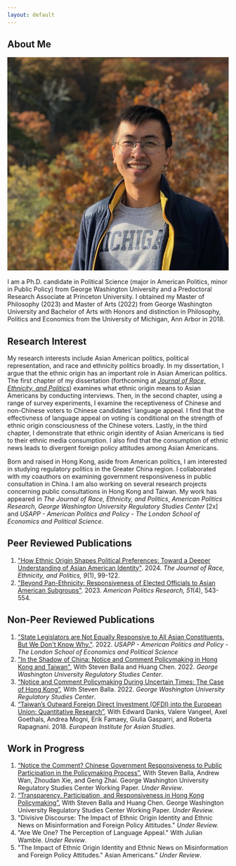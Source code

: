 ```yaml
---
layout: default
---
```


## About Me

<img class="profile-picture" src="IMG_3954-2.jpg">

I am a Ph.D. candidate in Political Science (major in American Politics, minor in Public Policy) from George Washington University and a Predoctoral Research Associate at Princeton University. I obtained my Master of Philosophy (2023) and Master of Arts (2022) from George Washington University and Bachelor of Arts with Honors and distinction in Philosophy, Politics and Economics from the University of Michigan, Ann Arbor in 2018.

## Research Interest

My research interests include Asian American politics, political representation, and race and ethnicity politics broadly. In my dissertation, I argue that the ethnic origin has an important role in Asian American politics. The first chapter of my dissertation (forthcoming at [*Journal of Race, Ethnicity, and Politics*](https://doi.org/10.1017/rep.2023.35)) examines what ethnic origin means to Asian Americans by conducting interviews. Then, in the second chapter, using a range of survey experiments, I examine the receptiveness of Chinese and non-Chinese voters to Chinese candidates' language appeal. I find that the effectivness of language appeal on voting is conditional on the strength of ethnic origin consciousness of the Chinese voters. Lastly, in the third chapter, I demonstrate that ethnic origin identity of Asian Americans is tied to their ethnic media consumption. I also find that the consumption of ethnic news leads to divergent foreign policy attitudes among Asian Americans.

Born and raised in Hong Kong, aside from American politics, I am interested in studying regulatory politics in the Greater China region. I collaborated with my coauthors on examining government responsiveness in public consultation in China. I am also working on several research projects concerning public consultations in Hong Kong and Taiwan. My work has appeared in *The Journal of Race, Ethnicity, and Politics*, *American Politics Research*, *George Washington University Regulatory Studies Center* [2x] and *USAPP - American Politics and Policy - The London School of Economics and Political Science*.

## Peer Reviewed Publications
1. ["How Ethnic Origin Shapes Political Preferences: Toward a Deeper Understanding of Asian American Identity"](https://doi.org/10.1017/rep.2023.35). 2024. *The Journal of Race, Ethnicity, and Politics, 9*(1), 99-122. 
2. ["Beyond Pan-Ethnicity: Responsiveness of Elected Officials to Asian American Subgroups"](https://doi.org/10.1177/1532673X221139758). 2023. *American Politics Research, 51*(4), 543-554.

## Non-Peer Reviewed Publications
1. ["State Legislators are Not Equally Responsive to All Asian Constituents, But We Don't Know Why."](https://blogs.lse.ac.uk/usappblog/2022/12/09/state-legislators-are-not-equally-responsive-to-all-asian-constituents-but-we-dont-know-why/). 2022. *USAPP - American Politics and Policy - The London School of Economics and Political Science*
2. ["In the Shadow of China: Notice and Comment Policymaking in Hong Kong and Taiwan"](https://regulatorystudies.columbian.gwu.edu/shadow-china), With Steven Balla and Huang Chen. 2022. *George Washington University Regulatory Studies Center*.
3. [“Notice and Comment Policymaking During Uncertain Times: The Case of Hong Kong”](https://regulatorystudies.columbian.gwu.edu/notice-and-comment-policymaking-during-uncertain-times), With Steven Balla. 2022. *George Washington University Regulatory Studies Center*.
4. [“Taiwan’s Outward Foreign Direct Investment (OFDI) into the European Union: Quantitative Research”](https://www.eias.org/wp-content/uploads/2016/03/Taiwan-Investment-Report-Quantitative-Final-Version-1.pdf?_ga=2.194060584.406527338.1644984222-1387559483.1644774219), With Edward Danks, Valere Vangeel, Axel Goethals, Andrea Mogni, Erik Famaey, Giulia Gasparri, and Roberta Rapagnani. 2018. *European Institute for Asian Studies*.

## Work in Progress
1. [“Notice the Comment? Chinese Government Responsiveness to Public Participation in the Policymaking Process”](https://regulatorystudies.columbian.gwu.edu/sites/g/files/zaxdzs4751/files/2022-11/chinese_government_responsiveness_rsc_working_paper_zxie_11-30-2022.pdf), With Steven Balla, Andrew Wan, Zhoudan Xie, and Geng Zhai. George Washington University Regulatory Studies Center Working Paper. *Under Review*.
2. [“Transparency, Participation, and Responsiveness in Hong Kong Policymaking”](https://regulatorystudies.columbian.gwu.edu/transparency-participation-and-responsiveness-hong-kong-consultative-policymaking), With Steven Balla and Huang Chen. George Washington University Regulatory Studies Center Working Paper. *Under Review.*
3. "Divisive Discourse: The Impact of Ethnic Origin Identity and Ethnic News on Misinformation and Foreign Policy Attitudes." *Under Review.*
4. "Are We One? The Perception of Language Appeal." With Julian Wamble. *Under Review*.
5. "The Impact of Ethnic Origin Identity and Ethnic News on Misinformation and Foreign Policy Attitudes." Asian Americans.”  *Under Review*.



